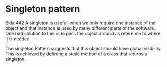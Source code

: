 # Singleton pattern
Sida 442
A singleton is usefull when we only require one instance of the object and that instance is used by many
different parts of the software.
One bad solution to this is to pass the object around as reference to where it is needed.
  
The singleton Pattern suggests that this object should have global visibility.
This is achieved by defining a static method of a class that returns a singleton.

